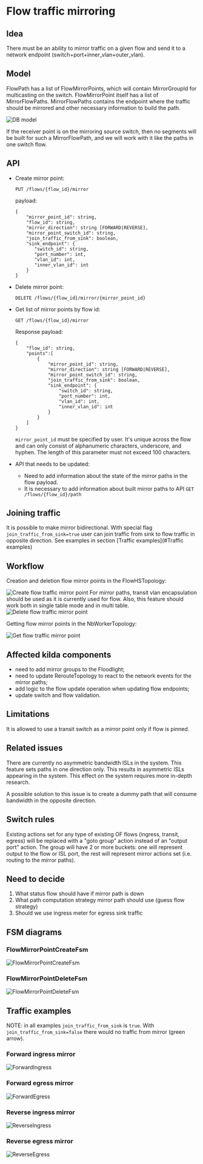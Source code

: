 # Flow traffic mirroring

## Idea
There must be an ability to mirror traffic on a given flow 
and send it to a network endpoint (switch+port+inner_vlan+outer_vlan).

## Model
FlowPath has a list of FlowMirrorPoints, which will contain MirrorGroupId for multicasting on the switch. 
FlowMirrorPoint itself has a list of MirrorFlowPaths. MirrorFlowPaths contains the endpoint 
where the traffic should be mirrored and other necessary information to build the path.

![DB model](./model.png "DB model")

If the receiver point is on the mirroring source switch, then no segments will be built for such a MirrorFlowPath, 
and we will work with it like the paths in one switch flow.

## API
* Create mirror point:
  
  `PUT /flows/{flow_id}/mirror`
  
  payload:
  ```
  {
      "mirror_point_id": string,
      "flow_id": string,
      "mirror_direction": string [FORWARD|REVERSE],
      "mirror_point_switch_id": string,
      "join_traffic_from_sink": boolean,
      "sink_endpoint": {
         "switch_id": string,
         "port_number": int,
         "vlan_id": int,
         "inner_vlan_id": int
      }
  }
  ```

* Delete mirror point:

  `DELETE /flows/{flow_id}/mirror/{mirror_point_id}`


* Get list of mirror points by flow id:

  `GET /flows/{flow_id}/mirror`

  Response payload:
  ```
  {
      "flow_id": string,
      "points":[
          {
              "mirror_point_id": string,
              "mirror_direction": string [FORWARD|REVERSE],
              "mirror_point_switch_id": string,
              "join_traffic_from_sink": boolean,
              "sink_endpoint": {
                  "switch_id": string,
                  "port_number": int,
                  "vlan_id": int,
                  "inner_vlan_id": int
              }
          }
      ]
  }
  ```
  `mirror_point_id` must be specified by user. It's unique across the flow and can only consist of alphanumeric 
  characters, underscore, and hyphen. The length of this parameter must not exceed 100 characters.


* API that needs to be updated: 
  - Need to add information about the state of the mirror paths in the flow payload.
  - It is necessary to add information about built mirror paths to API `GET /flows/{flow_id}/path`

## Joining traffic
It is possible to make mirror bidirectional. With special flag `join_traffic_from_sink=true` 
user can join traffic from sink to flow traffic in opposite direction.
See examples in section [Traffic examples](#Traffic examples)

## Workflow

Creation and deletion flow mirror points in the FlowHSTopology:

![Create flow traffic mirror point](./create-mirror-point.png "Create flow traffic mirror point")
For mirror paths, transit vlan encapsulation should be used as it is currently used for flow. 
Also, this feature should work both in single table mode and in multi table.
![Delete flow traffic mirror point](./delete-mirror-point.png "Delete flow traffic mirror point")

Getting flow mirror points in the NbWorkerTopology:

![Get flow traffic mirror point](./get-mirror-point.png "Get flow traffic mirror point")

## Affected kilda components
* need to add mirror groups to the Floodlight;
* need to update RerouteTopology to react to the network events for the mirror paths;
* add logic to the flow update operation when updating flow endpoints;
* update switch and flow validation.

## Limitations
It is allowed to use a transit switch as a mirror point only if flow is pinned.

## Related issues
There are currently no asymmetric bandwidth ISLs in the system. This feature sets paths in one direction only. 
This results in asymmetric ISLs appearing in the system. This effect on the system requires more in-depth research.

A possible solution to this issue is to create a dummy path that will consume bandwidth in the opposite direction.

## Switch rules
Existing actions set for any type of existing OF flows (ingress, transit, egress) 
will be replaced with a "goto group" action instead of an "output port" action.
The group will have 2 or more buckets: one will represent output to the flow or ISL port, 
the rest will represent mirror actions set (i.e. routing to the mirror paths).

## Need to decide
1. What status flow should have if mirror path is down
2. What path computation strategy mirror path should use (guess flow strategy)
3. Should we use ingress meter for egress sink traffic 

## FSM diagrams

### FlowMirrorPointCreateFsm
![FlowMirrorPointCreateFsm](./flow-create-mirror-point-fsm.png "FlowMirrorPointCreateFsm")

### FlowMirrorPointDeleteFsm
![FlowMirrorPointDeleteFsm](./flow-delete-mirror-point-fsm.png "FlowMirrorPointDeleteFsm")

## Traffic examples
NOTE: in all examples `join_traffic_from_sink` is `true`. With `join_traffic_from_sink=false`
there would no traffic from mirror (green arrow).

### Forward ingress mirror
![ForwardIngress](./forward_ingress_mirror.png "ForwardIngress")

### Forward egress mirror
![ForwardEgress](./forward_egress_mirror.png "ForwardEgress")

### Reverse ingress mirror
![ReverseIngress](./reverse_ingress_mirror.png "ReverseIngress")

### Reverse egress mirror
![ReverseEgress](./reverse_egress_mirror.png "ReverseEgress")
